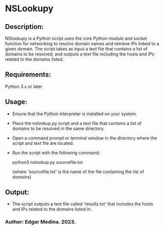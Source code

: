 # NSLookupy

## Description:
NSlookupy is a Python script uses the core Python module and socket function for networking to resolve domain names and retrieve IPs linked to a given domain. The script takes as input a text file that contains a list of domains to be resolved, and outputs a text file including the hosts and IPs related to the domains listed.

## Requirements:

Python 3.x or later

## Usage:

- Ensure that the Python interpreter is installed on your system.
- Place the nslookup.py script and a text file that contains a list of domains to be resolved in the same directory.
- Open a command prompt or terminal window in the directory where the script and text file are located.
- Run the script with the following command:

	python3 nslookup.py sourcefile.txt

  (where 'sourcefile.txt' is the name of the file containing the list of domains)

## Output:

- The script outputs a text file called 'results.txt' that includes the hosts and IPs related to the domains listed in.

### Author: Edgar Medina. 2023.
